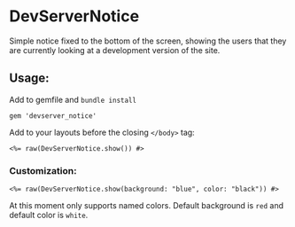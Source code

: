 # DevServerNotice

Simple notice fixed to the bottom of the screen, showing the users that they
are currently looking at a development version of the site.

## Usage: 

Add to gemfile and `bundle install`

```
gem 'devserver_notice'
```

Add to your layouts before the closing `</body>` tag:

```erb
<%= raw(DevServerNotice.show()) #>
```

### Customization:

```erb
<%= raw(DevServerNotice.show(background: "blue", color: "black")) #>
```

At this moment only supports named colors. Default background is `red` and
default color is `white`.





